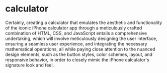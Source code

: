 # calculator

Certainly, creating a calculator that emulates the aesthetic and functionality of the iconic iPhone calculator app through a meticulously crafted combination of HTML, CSS, and JavaScript entails a comprehensive undertaking, which will involve meticulously designing the user interface, ensuring a seamless user experience, and integrating the necessary mathematical operations, all while paying close attention to the nuanced design elements, such as the button styles, color schemes, layout, and responsive behavior, in order to closely mimic the iPhone calculator's signature look and feel.
